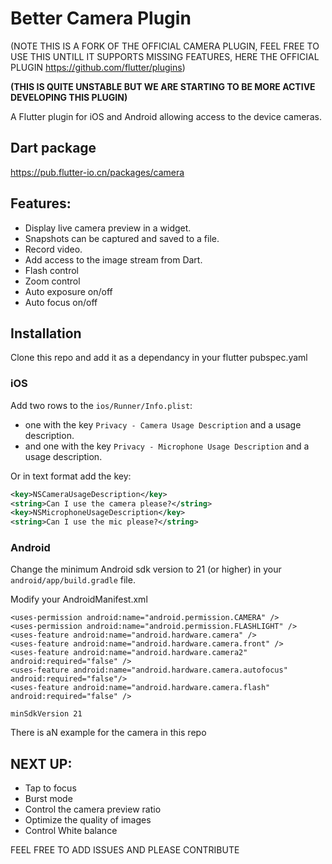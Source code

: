 # Better Camera Plugin
(NOTE THIS IS A FORK OF THE OFFICIAL CAMERA PLUGIN, FEEL FREE TO USE THIS UNTILL IT SUPPORTS MISSING FEATURES, HERE THE OFFICIAL PLUGIN https://github.com/flutter/plugins)

**(THIS IS QUITE UNSTABLE BUT WE ARE STARTING TO BE MORE ACTIVE DEVELOPING THIS PLUGIN)**

A Flutter plugin for iOS and Android allowing access to the device cameras.

## Dart package
https://pub.flutter-io.cn/packages/camera

## Features:

* Display live camera preview in a widget.
* Snapshots can be captured and saved to a file.
* Record video.
* Add access to the image stream from Dart.
* Flash control
* Zoom control
* Auto exposure on/off
* Auto focus on/off

## Installation

Clone this repo and add it as a dependancy in your flutter pubspec.yaml

### iOS
Add two rows to the `ios/Runner/Info.plist`:

* one with the key `Privacy - Camera Usage Description` and a usage description.
* and one with the key `Privacy - Microphone Usage Description` and a usage description.

Or in text format add the key:

```xml
<key>NSCameraUsageDescription</key>
<string>Can I use the camera please?</string>
<key>NSMicrophoneUsageDescription</key>
<string>Can I use the mic please?</string>
```

### Android

Change the minimum Android sdk version to 21 (or higher) in your `android/app/build.gradle` file.

Modify your AndroidManifest.xml
    
    <uses-permission android:name="android.permission.CAMERA" />    
    <uses-permission android:name="android.permission.FLASHLIGHT" />
    <uses-feature android:name="android.hardware.camera" />
    <uses-feature android:name="android.hardware.camera.front" />
    <uses-feature android:name="android.hardware.camera2" android:required="false" />
    <uses-feature android:name="android.hardware.camera.autofocus" android:required="false"/>
    <uses-feature android:name="android.hardware.camera.flash" android:required="false" />

```
minSdkVersion 21
```

There is aN example for the camera in this repo

## NEXT UP:

* Tap to focus
* Burst mode
* Control the camera preview ratio
* Optimize the quality of images
* Control White balance

FEEL FREE TO ADD ISSUES AND PLEASE CONTRIBUTE
